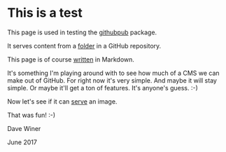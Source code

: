 # This is a test

This page is used in testing the <a href="https://www.npmjs.com/package/githubpub">githubpub</a> package. 

It serves content from a <a href="https://github.com/scripting/Scripting-News/tree/master/githubpub">folder</a> in a GitHub repository. 

This page is of course <a href="https://raw.githubusercontent.com/scripting/Scripting-News/master/githubpub/index.md">written</a> in Markdown. 

It's something I'm playing around with to see how much of a CMS we can make out of GitHub. For right now it's very simple. And maybe it will stay simple. Or maybe it'll get a ton of features. It's anyone's guess. :-)

Now let's see if it can <a href="porky.png">serve</a> an image.

That was fun! :-)

Dave Winer

June 2017

